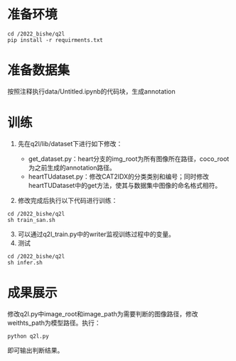 # 准备环境
```
cd /2022_bishe/q2l
pip install -r requirments.txt
```
# 准备数据集
按照注释执行data/Untitled.ipynb的代码块，生成annotation
# 训练
1. 先在q2l/lib/dataset下进行如下修改：
   + get_dataset.py：heart分支的img_root为所有图像所在路径，coco_root为之前生成的annotation路径。
   +  heartTUdataset.py：修改CAT2IDX的分类类别和编号；同时修改heartTUDataset中的get方法，使其与数据集中图像的命名格式相符。

2. 修改完成后执行以下代码进行训练：
```
cd /2022_bishe/q2l
sh train_san.sh
```
3. 可以通过q2l_train.py中的writer监视训练过程中的变量。
4. 测试
```
cd /2022_bishe/q2l
sh infer.sh
```
# 成果展示
修改q2l.py中image_root和image_path为需要判断的图像路径，修改weithts_path为模型路径。执行：
```
python q2l.py
```
即可输出判断结果。
